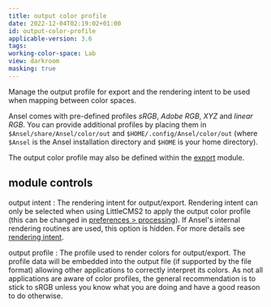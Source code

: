 ```yaml
---
title: output color profile
date: 2022-12-04T02:19:02+01:00
id: output-color-profile
applicable-version: 3.6
tags:
working-color-space: Lab
view: darkroom
masking: true
---
```


Manage the output profile for export and the rendering intent to be used when mapping between color spaces.

Ansel comes with pre-defined profiles _sRGB_, _Adobe RGB_, _XYZ_ and _linear RGB_. You can provide additional profiles by placing them in `$Ansel/share/Ansel/color/out` and `$HOME/.config/Ansel/color/out` (where `$Ansel` is the Ansel installation directory and `$HOME` is your home directory).

The output color profile may also be defined within the [export](../../toolboxes/export.md) module.

## module controls

output intent
: The rendering intent for output/export. Rendering intent can only be selected when using LittleCMS2 to apply the output color profile (this can be changed in [preferences > processing](../../../preferences-settings/processing.md)). If Ansel's internal rendering routines are used, this option is hidden. For more details see [rendering intent](../../../color-management/rendering-intent.md).

output profile
: The profile used to render colors for output/export. The profile data will be embedded into the output file (if supported by the file format) allowing other applications to correctly interpret its colors. As not all applications are aware of color profiles, the general recommendation is to stick to sRGB unless you know what you are doing and have a good reason to do otherwise.
